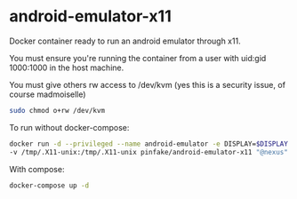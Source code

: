 # android-emulator-x11
Docker container ready to run an android emulator through x11.

You must ensure you're running the container from a user with uid:gid 1000:1000 in the host machine.

You must give others rw access to /dev/kvm (yes this is a security issue, of course madmoiselle)
```sh
sudo chmod o+rw /dev/kvm
```

To run without docker-compose:
```sh
docker run -d --privileged --name android-emulator -e DISPLAY=$DISPLAY \
-v /tmp/.X11-unix:/tmp/.X11-unix pinfake/android-emulator-x11 "@nexus"
```
With compose:

```sh
docker-compose up -d
```
